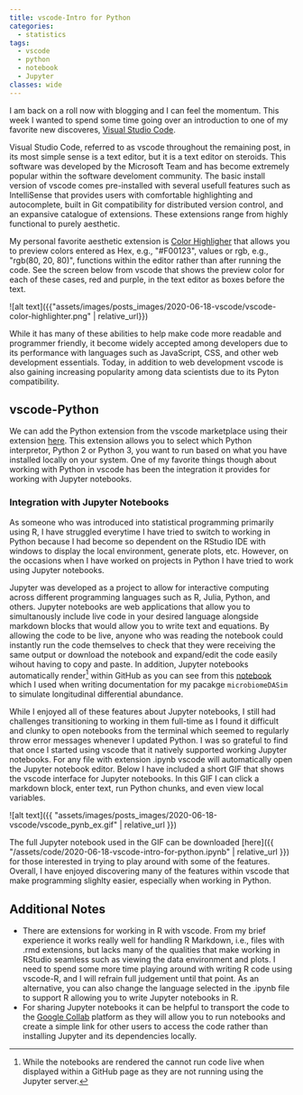 ```yaml
---
title: vscode-Intro for Python
categories:
  - statistics
tags:
  - vscode
  - python
  - notebook
  - Jupyter
classes: wide
---
```


I am back on a roll now with blogging and I can feel the momentum. This week I wanted to spend some time going over an introduction to one of my favorite new discoveres, [Visual Studio Code](https://code.visualstudio.com).

Visual Studio Code, referred to as vscode throughout the remaining post, in its most simple sense is a text editor, but it is a text editor on steroids. This software was developed by the Microsoft Team and has become extremely popular within the software develoment community. The basic install version of vscode comes pre-installed with several usefull features such as IntelliSense that provides users with comfortable highlighting and autocomplete, built in Git compatibility for distributed version control, and an expansive catalogue of extensions. These extensions range from highly functional to purely aesthetic.

My personal favorite aesthetic extension is [Color Highligher](https://marketplace.visualstudio.com/items?itemName=naumovs.color-highlight) that allows you to preview colors entered as Hex, e.g., "#F00123",  values or rgb, e.g., "rgb(80, 20, 80)", functions within the editor rather than after running the code. See the screen below from vscode that shows the preview color for each of these cases, red and purple, in the text editor as boxes before the text.

![alt text]({{"assets/images/posts_images/2020-06-18-vscode/vscode-color-highlighter.png" | relative_url}})

While it has many of these abilities to help make code more readable and programmer friendly, it become widely accepted among developers due to its performance with languages such as JavaScript, CSS, and other web development essentials. Today, in addition to web development vscode is also gaining increasing popularity among data scientists due to its Pyton compatibility.

## vscode-Python

We can add the Python extension from the vscode marketplace using their extension [here](https://marketplace.visualstudio.com/items?itemName=ms-python.python). This extension allows you to select which Python interpretor, Python 2 or Python 3, you want to run based on what you have installed locally on your system. One of my favorite things though about working with Python in vscode has been the integration it provides for working with Jupyter notebooks.

### Integration with Jupyter Notebooks

As someone who was introduced into statistical programming primarily using R, I have struggled everytime I have tried to switch to working in Python because I had become so dependent on the RStudio IDE with windows to display the local environment, generate plots, etc. However, on the occasions when I have worked on projects in Python I have tried to work using Jupyter notebooks.

Jupyter was developed as a project to allow for interactive computing across different programming languages such as R, Julia, Python, and others. Jupyter notebooks are web applications that allow you to simultanously include live code in your desired language alongside markdown blocks that would allow you to write text and equations. By allowing the code to be live, anyone who was reading the notebook could instantly run the code themselves to check that they were receiving the same output or download the notebook and expand/edit the code easily wihout having to copy and paste. In addition, Jupyter notebooks automatically render[^1] within GitHub as you can see from this [notebook](https://github.com/williazo/microbiomeDASim/blob/master/inst/script/mouse_microbiome_approximation.ipynb) which I used when writing documentation for my pacakge `microbiomeDASim` to simulate longitudinal differential abundance.

While I enjoyed all of these features about Jupyter notebooks, I still had challenges transitioning to working in them full-time as I found it difficult and clunky to open notebooks from the terminal which seemed to regularly throw error messages whenever I updated Python. I was so grateful to find that once I started using vscode that it natively supported working Jupyter notebooks. For any file with extension .ipynb vscode will automatically open the Jupyter notebook editor. Below I have included a short GIF that shows the vscode interface for Jupyter notebooks. In this GIF I can click a markdown block, enter text, run Python chunks, and even view local variables.

![alt text]({{ "assets/images/posts_images/2020-06-18-vscode/vscode_pynb_ex.gif" | relative_url }})

The full Jupyter notebook used in the GIF can be downloaded [here]({{ "/assets/code/2020-06-18-vscode-intro-for-python.ipynb" | relative_url }}) for those interested in trying to play around with some of the features. Overall, I have enjoyed discovering many of the features within vscode that make programming slighlty easier, especially when working in Python.

## Additional Notes

- There are extensions for working in R with vscode. From my brief experience it works really well for handling R Markdown, i.e., files with .rmd extensions, but lacks many of the qualities that make working in RStudio seamless such as viewing the data environment and plots. I need to spend some more time playing around with writing R code using vscode-R, and I will refrain full judgement until that point. As an alternative, you can also change the language selected in the .ipynb file to support R allowing you to write Jupyter notebooks in R.
- For sharing Jupyter notebooks it can be helpful to transport the code to the [Google Collab](https://colab.research.google.com/notebooks/intro.ipynb) platform as they will allow you to run notebooks and create a simple link for other users to access the code rather than installing Jupyter and its dependencies locally.

[^1]: While the notebooks are rendered the cannot run code live when displayed within a GitHub page as they are not running using the Jupyter server.
